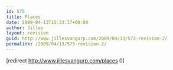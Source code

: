 ```yaml
---
id: 575
title: Places
date: 2009-04-13T15:33:37+00:00
author: Jilles
layout: revision
guid: http://www.jillesvangurp.com/2009/04/13/573-revision-2/
permalink: /2009/04/13/573-revision-2/
---
```

[redirect http://www.jillesvangurp.com/places 0]